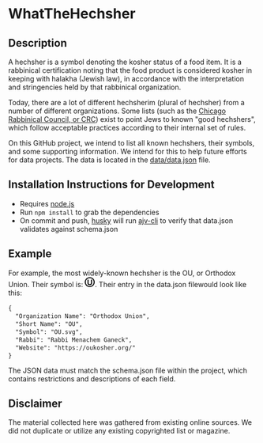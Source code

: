 WhatTheHechsher
===============
## Description
A hechsher is a symbol denoting the kosher status of a food item. It is a rabbinical certification noting that the food product is considered kosher in keeping with halakha (Jewish law), in accordance with the interpretation and stringencies held by that rabbinical organization.

Today, there are a lot of different hechsherim (plural of hechsher) from a number of different organizations. Some lists (such as the [Chicago Rabbinical Council, or CRC](http://www.crcweb.org/agency_list.php)) exist to point Jews to known "good hechshers", which follow acceptable practices according to their internal set of rules.

On this GitHub project, we intend to list all known hechshers, their symbols, and some supporting information. We intend for this to help future efforts for data projects. The data is located in the [data/data.json](data/data.json) file.

## Installation Instructions for Development
- Requires [node.js](https://nodejs.org/en/download/)
- Run `npm install` to grab the dependencies
- On commit and push, [husky](https://github.com/typicode/husky) will run [ajv-cli](https://github.com/jessedc/ajv-cli) to verify that data.json validates against schema.json

## Example
For example, the most widely-known hechsher is the OU, or Orthodox Union. Their symbol is: <img src="/images/OU.svg" width="20px" height="20px" />. Their entry in the data.json filewould look like this:

```
{
  "Organization Name": "Orthodox Union",
  "Short Name": "OU",
  "Symbol": "OU.svg",
  "Rabbi": "Rabbi Menachem Ganeck",
  "Website": "https://oukosher.org/"
}
```

The JSON data must match the schema.json file within the project, which contains restrictions and descriptions of each field.

## Disclaimer
The material collected here was gathered from existing online sources. We did not duplicate or utilize any existing copyrighted list or magazine.